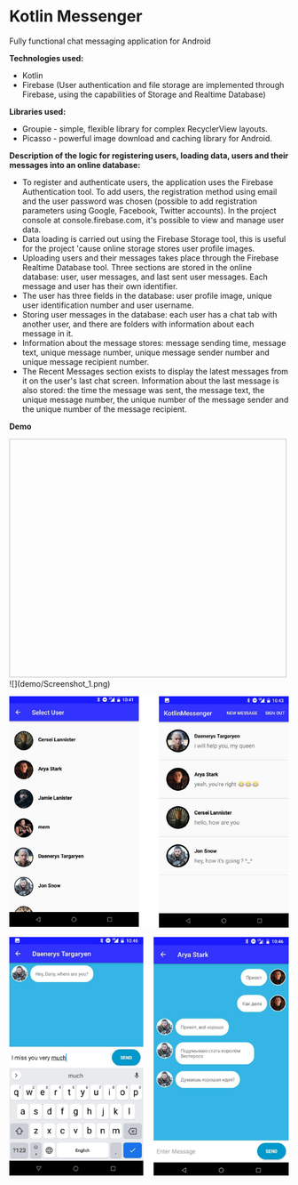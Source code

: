 # Kotlin Messenger

Fully functional chat messaging application for Android

**Technologies used:**
- Kotlin
- Firebase (User authentication and file storage are implemented through Firebase, using the capabilities of Storage and Realtime Database)

**Libraries used:**
- Groupie - simple, flexible library for complex RecyclerView layouts.
- Picasso - powerful image download and caching library for Android.

**Description of the logic for registering users, loading data, users and their messages into an online database:**
- To register and authenticate users, the application uses the Firebase Authentication tool. To add users, the registration method using email and the user password was chosen (possible to add registration parameters using Google, Facebook, Twitter accounts). In the project console at console.firebase.com, it's possible to view and manage user data.
- Data loading is carried out using the Firebase Storage tool, this is useful for the project 'cause online storage stores user profile images.
- Uploading users and their messages takes place through the Firebase Realtime Database tool. Three sections are stored in the online database: user, user messages, and last sent user messages. Each message and user has their own identifier.
- The user has three fields in the database: user profile image, unique user identification number and user username.
- Storing user messages in the database: each user has a chat tab with another user, and there are folders with information about each message in it.
- Information about the message stores: message sending time, message text, unique message number, unique message sender number and unique message recipient number.
- The Recent Messages section exists to display the latest messages from it on the user's last chat screen. Information about the last message is also stored: the time the message was sent, the message text, the unique message number, the unique number of the message sender and the unique number of the message recipient.

**Demo**

<img scr = "demo/Screenshot_1.png" width="500" height="429">
![](demo/Screenshot_1.png)

![](demo/Screenshot_2.png)

![](demo/Screenshot_3.png)
